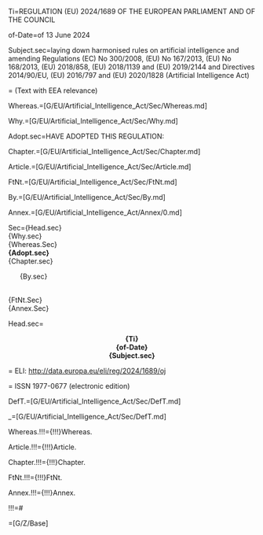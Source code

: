 
Ti=REGULATION (EU) 2024/1689 OF THE EUROPEAN PARLIAMENT AND OF THE COUNCIL

of-Date=of 13 June 2024

Subject.sec=laying down harmonised rules on artificial intelligence and amending Regulations (EC) No 300/2008, (EU) No 167/2013, (EU) No 168/2013, (EU) 2018/858, (EU) 2018/1139 and (EU) 2019/2144 and Directives 2014/90/EU, (EU) 2016/797 and (EU) 2020/1828 (Artificial Intelligence Act)

= (Text with EEA relevance)

Whereas.=[G/EU/Artificial_Intelligence_Act/Sec/Whereas.md]

Why.=[G/EU/Artificial_Intelligence_Act/Sec/Why.md]

Adopt.sec=HAVE ADOPTED THIS REGULATION:

Chapter.=[G/EU/Artificial_Intelligence_Act/Sec/Chapter.md]

Article.=[G/EU/Artificial_Intelligence_Act/Sec/Article.md]

FtNt.=[G/EU/Artificial_Intelligence_Act/Sec/FtNt.md]

By.=[G/EU/Artificial_Intelligence_Act/Sec/By.md]

Annex.=[G/EU/Artificial_Intelligence_Act/Annex/0.md]

Sec={Head.sec} <br> {Why.sec}<br>{Whereas.Sec}<br><b>{Adopt.sec}</b></br>{Chapter.sec}<ul type=none><li>{By.sec}</li></ul><br>{FtNt.Sec}<br>{Annex.Sec}

Head.sec=<center><b>{Ti}<br>{of-Date}<br>{Subject.sec}</b></center>

= ELI: http://data.europa.eu/eli/reg/2024/1689/oj

= ISSN 1977-0677 (electronic edition)

DefT.=[G/EU/Artificial_Intelligence_Act/Sec/DefT.md]

_=[G/EU/Artificial_Intelligence_Act/Sec/DefT.md]

Whereas.!!!={!!!}Whereas.

Article.!!!={!!!}Article.

Chapter.!!!={!!!}Chapter.

FtNt.!!!={!!!}FtNt.

Annex.!!!={!!!}Annex.

!!!=#

=[G/Z/Base]
